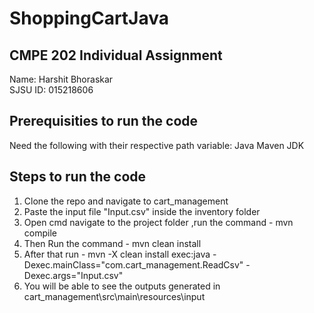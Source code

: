 # ShoppingCartJava

## CMPE 202 Individual Assignment
Name: Harshit Bhoraskar <br/>
SJSU ID: 015218606

## Prerequisities to run the code <br/>
Need the following with their respective path variable:
Java
Maven
JDK


## Steps to run the code

1. Clone the repo and navigate to cart_management <br/>
2. Paste the input file "Input.csv" inside the inventory folder
3. Open cmd navigate to the project folder ,run the command - mvn compile
4. Then Run the command - mvn clean install
5. After that run - mvn -X clean install exec:java -Dexec.mainClass="com.cart_management.ReadCsv" -Dexec.args="Input.csv"
6. You will be able to see the outputs generated in cart_management\src\main\resources\input
